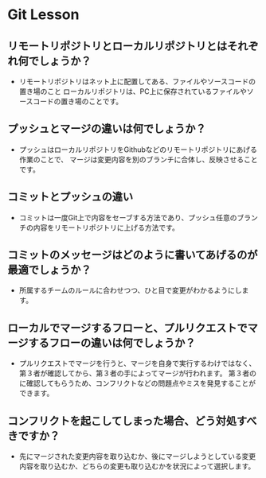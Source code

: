 # Git Lesson

## リモートリポジトリとローカルリポジトリとはそれぞれ何でしょうか？
- リモートリポジトリはネット上に配置してある、ファイルやソースコードの置き場のこと ローカルリポジトリは、PC上に保存されているファイルやソースコードの置き場のことです。



## プッシュとマージの違いは何でしょうか？
- プッシュはローカルリポジトリをGithubなどのリモートリポジトリにあげる作業のことで、 マージは変更内容を別のブランチに合体し、反映させることです。



## コミットとプッシュの違い
- コミットは一度Git上で内容をセーブする方法であり、プッシュ任意のブランチの内容をリモートリポジトリに上げる方法です。


## コミットのメッセージはどのように書いてあげるのが最適でしょうか？
- 所属するチームのルールに合わせつつ、ひと目で変更がわかるようにします。



## ローカルでマージするフローと、プルリクエストでマージするフローの違いは何でしょうか？
- プルリクエストでマージを行うと、マージを自身で実行するわけではなく、第３者が確認してから、第３者の手によってマージが行われます。 第３者のに確認してもらうため、コンフリクトなどの問題点やミスを発見することができます。


## コンフリクトを起こしてしまった場合、どう対処すべきですか？
 - 先にマージされた変更内容を取り込むか、後にマージしようとしている変更内容を取り込むか、どちらの変更も取り込むかを状況によって選択します。
